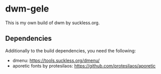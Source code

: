 # dwm-gele

This is my own build of dwm by suckless.org.

## Dependencies

Additionally to the build dependencies, you need the following:
- dmenu: https://tools.suckless.org/dmenu/
- aporetic fonts by protesilaos: https://github.com/protesilaos/aporetic 
